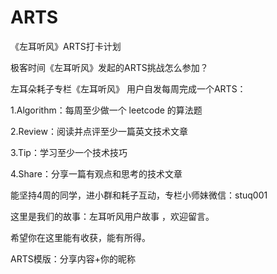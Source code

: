 # ARTS
《左耳听风》ARTS打卡计划

极客时间《左耳听风》发起的ARTS挑战怎么参加？

左耳朵耗子专栏《左耳听风》 用户自发每周完成一个ARTS：

1.Algorithm：每周至少做一个 leetcode 的算法题

2.Review：阅读并点评至少一篇英文技术文章

3.Tip：学习至少一个技术技巧

4.Share：分享一篇有观点和思考的技术文章

能坚持4周的同学，进小群和耗子互动，专栏小师妹微信：stuq001


这里是我们的故事：左耳听风用户故事 ，欢迎留言。

希望你在这里能有收获，能有所得。

ARTS模版：分享内容+你的昵称
